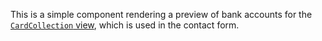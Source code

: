 This is a simple component rendering a preview of bank accounts for the [`CardCollection` view](#cardcollection), which
is used in the contact form.
